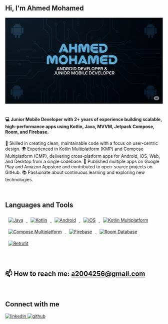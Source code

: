 ## Hi, I'm Ahmed Mohamed  

</p>
<img src="https://github.com/Ahmed27Mohamed/Ahmed27Mohamed/blob/main/a.png" alt="Ahmed27Mohamed27/Ahmed27Mohamed/Ahmed" width="1490"/>

<br/>  
<br/> 

#### <div align="start">💻 Junior Mobile Developer with 2+ years of experience building scalable, high-performance apps using Kotlin, Java, MVVM, Jetpack Compose, Room, and Firebase.
🚀 Skilled in creating clean, maintainable code with a focus on user-centric design.
🌍 Experienced in Kotlin Multiplatform (KMP) and Compose Multiplatform (CMP), delivering cross-platform apps for Android, iOS, Web, and Desktop from a single codebase.
📱 Published multiple apps on Google Play and Amazon Appstore and contributed to open-source projects on GitHub.
📚 Passionate about continuous learning and exploring new technologies.
</div>  


<br/>  


## Languages and Tools 
 
<div align="start">  

  <!-- Languages -->
  <a href="https://www.java.com/" target="_blank">
    <img style="margin: 10px" src="https://profilinator.rishav.dev/skills-assets/java-original-wordmark.svg" alt="Java" height="50" />
  </a>  
  <a href="https://kotlinlang.org/" target="_blank">
    <img style="margin: 10px" src="https://profilinator.rishav.dev/skills-assets/kotlinlang-icon.svg" alt="Kotlin" height="50" />
  </a>  

  <!-- Platforms -->
  <a href="https://www.android.com/" target="_blank">
    <img style="margin: 10px" src="https://profilinator.rishav.dev/skills-assets/android-original-wordmark.svg" alt="Android" height="50" />
  </a>  
  <a href="https://developer.apple.com/ios/" target="_blank">
    <img style="margin: 10px" src="https://upload.wikimedia.org/wikipedia/commons/f/fa/Apple_logo_black.svg" alt="iOS" height="50" />
  </a>  

  <!-- Cross-Platform -->
  <a href="https://kotlinlang.org/lp/multiplatform/" target="_blank">
    <img style="margin: 10px" src="https://kotlinlang.org/assets/images/twitter-card/kotlin_800x320.png" alt="Kotlin Multiplatform" height="50" />
  </a>  
  <a href="https://developer.android.com/jetpack/compose" target="_blank">
    <img style="margin: 10px" src="https://developer.android.com/images/brand/Android_Robot.png" alt="Compose Multiplatform" height="50" />
  </a>  

  <!-- Backend & Databases -->
  <a href="https://firebase.google.com/" target="_blank">
    <img style="margin: 10px" src="https://profilinator.rishav.dev/skills-assets/firebase.png" alt="Firebase" height="50" />
  </a>  
  <a href="https://developer.android.com/training/data-storage/room" target="_blank">
    <img style="margin: 10px" src="https://developer.android.com/images/logos/jetpack.png" alt="Room Database" height="50" />
  </a>  

  <!-- Libraries -->
  <a href="https://square.github.io/retrofit/" target="_blank">
    <img style="margin: 10px" src="https://square.github.io/retrofit/images/logo.png" alt="Retrofit" height="50" />
  </a>  

</div>


<br/>  
<br/>  


## 📫 How to reach me: a2004256@gmail.com 


<br/>  


## Connect with me  
<div align="start">
<a href="https://www.linkedin.com/in/ahmed-mohamed-961844295/" target="_blank">
<img src=https://img.shields.io/badge/linkedin-%231E77B5.svg?&style=for-the-badge&logo=linkedin&logoColor=white alt=linkedin style="margin-bottom: 5px;" />
</a>
<a href="https://github.com/Ahmed27Mohamed" target="_blank">
<img src=https://img.shields.io/badge/github-%2324292e.svg?&style=for-the-badge&logo=github&logoColor=white alt=github style="margin-bottom: 5px;" />
</a>  
</div>  
  
<br/>  
